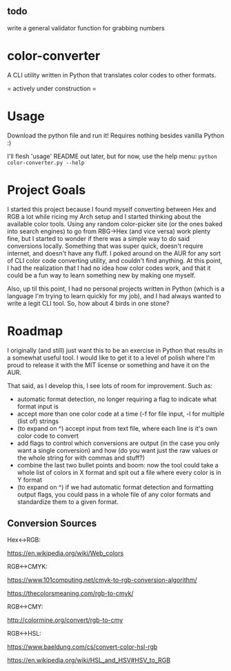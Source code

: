 ## todo
write a general validator function for grabbing numbers

# color-converter
A CLI utility written in Python that translates color codes to other formats.

= actively under construction =

# Usage
Download the python file and run it! Requires nothing besides vanilla Python :)

I'll flesh 'usage' README out later, but for now, use the help menu:
`python color-converter.py --help` 

# Project Goals
I started this project because I found myself converting between Hex and RGB a lot while ricing my Arch setup and I started thinking about the available color tools. Using any random color-picker site (or the ones baked into search engines) to go from RBG->Hex (and vice versa) work plenty fine, but I started to wonder if there was a simple way to do said conversions locally. Something that was super quick, doesn't require internet, and doesn't have any fluff. I poked around on the AUR for any sort of CLI color code converting utility, and couldn't find anything. At this point, I had the realization that I had no idea how color codes work, and that it could be a fun way to learn something new by making one myself. 

Also, up til this point, I had no personal projects written in Python (which is a language I'm trying to learn quickly for my job), and I had always wanted to write a legit CLI tool. So, how about 4 birds in one stone?


# Roadmap
I originally (and still) just want this to be an exercise in Python that results in a somewhat useful tool. I would like to get it to a level of polish where I'm proud to release it with the MIT license or something and have it on the AUR.

That said, as I develop this, I see lots of room for improvement. Such as:
- automatic format detection, no longer requiring a flag to indicate what format input is
- accept more than one color code at a time (-f for file input, -l for multiple (list of) strings
- (to expand on ^) accept input from text file, where each line is it's own color code to convert
- add flags to control which conversions are output (in the case you only want a single conversion) and how (do you want just the raw values or the whole string for with commas and stuff?)
- combine the last two bullet points and boom: now the tool could take a whole list of colors in X format and spit out a file where every color is in Y format
- (to expand on ^) if we had automatic format detection and formatting output flags, you could pass in a whole file of any color formats and standardize them to a given format.


## Conversion Sources
Hex<->RGB: 

https://en.wikipedia.org/wiki/Web_colors

RGB<->CMYK: 

https://www.101computing.net/cmyk-to-rgb-conversion-algorithm/

https://thecolorsmeaning.com/rgb-to-cmyk/

RGB<->CMY:

http://colormine.org/convert/rgb-to-cmy



RGB<->HSL:

https://www.baeldung.com/cs/convert-color-hsl-rgb

https://en.wikipedia.org/wiki/HSL_and_HSV#HSV_to_RGB
